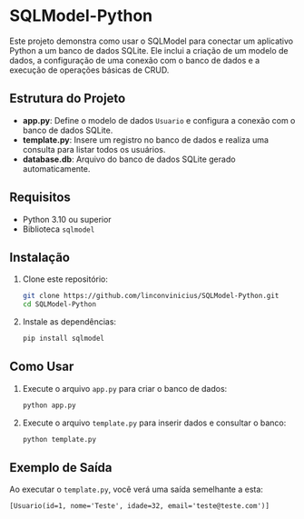 # SQLModel-Python

Este projeto demonstra como usar o SQLModel para conectar um aplicativo Python a um banco de dados SQLite. Ele inclui a criação de um modelo de dados, a configuração de uma conexão com o banco de dados e a execução de operações básicas de CRUD.

## Estrutura do Projeto

- **app.py**: Define o modelo de dados `Usuario` e configura a conexão com o banco de dados SQLite.
- **template.py**: Insere um registro no banco de dados e realiza uma consulta para listar todos os usuários.
- **database.db**: Arquivo do banco de dados SQLite gerado automaticamente.

## Requisitos

- Python 3.10 ou superior
- Biblioteca `sqlmodel`

## Instalação

1. Clone este repositório:
   ```bash
   git clone https://github.com/linconvinicius/SQLModel-Python.git
   cd SQLModel-Python
   ```

2. Instale as dependências:
   ```bash
   pip install sqlmodel
   ```

## Como Usar

1. Execute o arquivo `app.py` para criar o banco de dados:
   ```bash
   python app.py
   ```

2. Execute o arquivo `template.py` para inserir dados e consultar o banco:
   ```bash
   python template.py
   ```

## Exemplo de Saída

Ao executar o `template.py`, você verá uma saída semelhante a esta:
```plaintext
[Usuario(id=1, nome='Teste', idade=32, email='teste@teste.com')]
```
